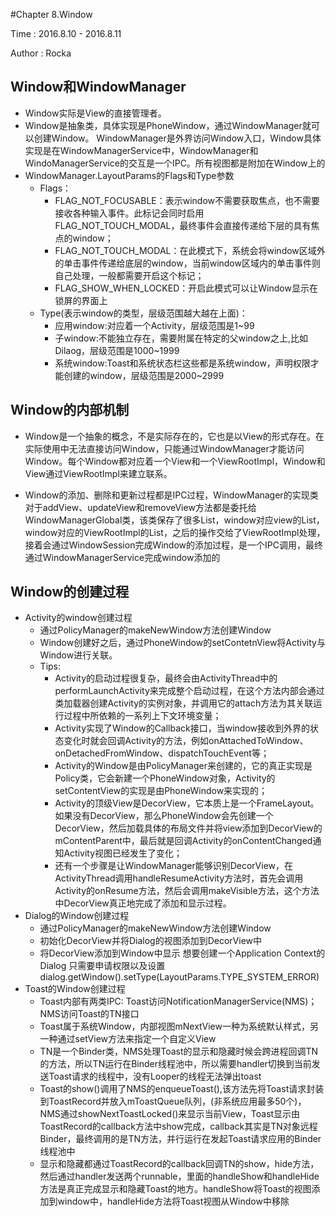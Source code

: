 #Chapter 8.Window

Time : 2016.8.10 - 2016.8.11

Author : Rocka 

##  Window和WindowManager

* Window实际是View的直接管理者。
* Window是抽象类，具体实现是PhoneWindow，通过WindowManager就可以创建Window。
WindowManager是外界访问Window入口，Window具体实现是在WindowManagerService中，WindowManager和WindoManagerService的交互是一个IPC。所有视图都是附加在Window上的
* WindowManager.LayoutParams的Flags和Type参数
	* Flags：
		* FLAG_NOT_FOCUSABLE：表示window不需要获取焦点，也不需要接收各种输入事件。此标记会同时启用FLAG_NOT_TOUCH_MODAL，最终事件会直接传递给下层的具有焦点的window；
		* FLAG_NOT_TOUCH_MODAL：在此模式下，系统会将window区域外的单击事件传递给底层的window，当前window区域内的单击事件则自己处理，一般都需要开启这个标记；
		* FLAG_SHOW_WHEN_LOCKED：开启此模式可以让Window显示在锁屏的界面上
	* Type(表示window的类型，层级范围越大越在上面)：
		* 应用window:对应着一个Activity，层级范围是1~99
		* 子window:不能独立存在，需要附属在特定的父window之上,比如Dilaog，层级范围是1000~1999
		* 系统window:Toast和系统状态栏这些都是系统window，声明权限才能创建的window，层级范围是2000~2999


##  Window的内部机制
* Window是一个抽象的概念，不是实际存在的，它也是以View的形式存在。在实际使用中无法直接访问Window，只能通过WindowManager才能访问Window。每个Window都对应着一个View和一个ViewRootImpl，Window和View通过ViewRootImpl来建立联系。

* Window的添加、删除和更新过程都是IPC过程，WindowManager的实现类对于addView、updateView和removeView方法都是委托给WindowManagerGlobal类，该类保存了很多List，window对应view的List，window对应的ViewRootImpl的List，之后的操作交给了ViewRootImpl处理，接着会通过WindowSession完成Window的添加过程，是一个IPC调用，最终通过WindowManagerService完成window添加的


##  Window的创建过程

* Activity的window创建过程
	* 通过PolicyManager的makeNewWindow方法创建Window
	* Window创建好之后，通过PhoneWindow的setContetnView将Activity与Window进行关联。
	* Tips:
		* Activity的启动过程很复杂，最终会由ActivityThread中的performLaunchActivity来完成整个启动过程，在这个方法内部会通过类加载器创建Activity的实例对象，并调用它的attach方法为其关联运行过程中所依赖的一系列上下文环境变量；
		* Activity实现了Window的Callback接口，当window接收到外界的状态变化时就会回调Activity的方法，例如onAttachedToWindow、onDetachedFromWindow、dispatchTouchEvent等；
		* Activity的Window是由PolicyManager来创建的，它的真正实现是Policy类，它会新建一个PhoneWindow对象，Activity的setContentView的实现是由PhoneWindow来实现的；
		* Activity的顶级View是DecorView，它本质上是一个FrameLayout。如果没有DecorView，那么PhoneWindow会先创建一个DecorView，然后加载具体的布局文件并将view添加到DecorView的mContentParent中，最后就是回调Activity的onContentChanged通知Activity视图已经发生了变化；
		* 还有一个步骤是让WindowManager能够识别DecorView，在ActivityThread调用handleResumeActivity方法时，首先会调用Activity的onResume方法，然后会调用makeVisible方法，这个方法中DecorView真正地完成了添加和显示过程。
* Dialog的Window创建过程
	* 通过PolicyManager的makeNewWindow方法创建Window
	* 初始化DecorView并将Dialog的视图添加到DecorView中
	* 将DecorView添加到Window中显示
想要创建一个Application Context的Dialog 只需要申请权限以及设置dialog.getWindow().setType(LayoutParams.TYPE_SYSTEM_ERROR)
* Toast的Window创建过程
	* Toast内部有两类IPC: Toast访问NotificationManagerService(NMS)；NMS访问Toast的TN接口
	* Toast属于系统Window，内部视图mNextView一种为系统默认样式，另一种通过setView方法来指定一个自定义View
	* TN是一个Binder类，NMS处理Toast的显示和隐藏时候会跨进程回调TN的方法，所以TN运行在Binder线程池中，所以需要handler切换到当前发送Toast请求的线程中，没有Looper的线程无法弹出toast
	* Toast的show()调用了NMS的enqueueToast(),该方法先将Toast请求封装到ToastRecord并放入mToastQueue队列，(非系统应用最多50个)，NMS通过showNextToastLocked()来显示当前View，Toast显示由ToastRecord的callback方法中show完成，callback其实是TN对象远程Binder，最终调用的是TN方法，并行运行在发起Toast请求应用的Binder线程池中
	* 显示和隐藏都通过ToastRecord的callback回调TN的show，hide方法，然后通过handler发送两个runnable，里面的handleShow和handleHide方法是真正完成显示和隐藏Toast的地方。handleShow将Toast的视图添加到window中，handleHide方法将Toast视图从Window中移除
